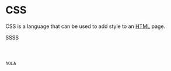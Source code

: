 # CSS

CSS is a language that can be used to add style to an [HTML](/wiki/HTML) page.

SSSS

````

hOLA

````